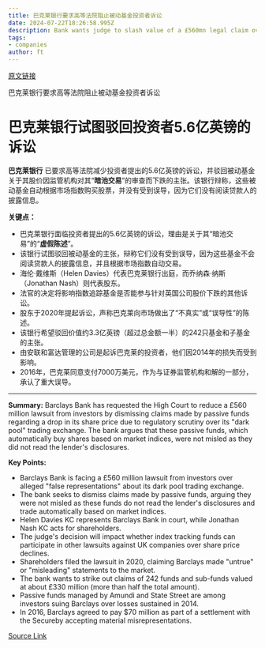 ```yaml
---
title: 巴克莱银行要求高等法院阻止被动基金投资者诉讼
date: 2024-07-22T18:26:58.995Z
description: Bank wants judge to slash value of a £560mn legal claim over its ‘dark pool’ trading exchange
tags: 
- companies
author: ft
---
```


[原文链接](https://ft.com/content/52edd52c-2a40-4e6f-aa88-ed7ce5ce646a)

巴克莱银行要求高等法院阻止被动基金投资者诉讼

# 巴克莱银行试图驳回投资者5.6亿英镑的诉讼

**巴克莱银行** 已要求高等法院减少投资者提出的5.6亿英镑的诉讼，并驳回被动基金关于其股价因监管机构对其“**暗池交易**”的审查而下跌的主张。该银行辩称，这些被动基金自动根据市场指数购买股票，并没有受到误导，因为它们没有阅读贷款人的披露信息。

**关键点：**
- 巴克莱银行面临投资者提出的5.6亿英镑的诉讼，理由是关于其“暗池交易”的“**虚假陈述**”。
- 该银行试图驳回被动基金的主张，辩称它们没有受到误导，因为这些基金不会阅读贷款人的披露信息，并且根据市场指数自动交易。
- 海伦·戴维斯（Helen Davies）代表巴克莱银行出庭，而乔纳森·纳斯（Jonathan Nash）则代表股东。
- 法官的决定将影响指数追踪基金是否能参与针对英国公司股价下跌的其他诉讼。
- 股东于2020年提起诉讼，声称巴克莱向市场做出了“不真实”或“误导性”的陈述。
- 该银行希望驳回价值约3.3亿英镑（超过总金额一半）的242只基金和子基金的主张。
- 由安联和富达管理的公司是起诉巴克莱的投资者，他们因2014年的损失而受到影响。
- 2016年，巴克莱同意支付7000万美元，作为与证券监管机构和解的一部分，承认了重大误导。

---

 **Summary:** Barclays Bank has requested the High Court to reduce a £560 million lawsuit from investors by dismissing claims made by passive funds regarding a drop in its share price due to regulatory scrutiny over its "dark pool" trading exchange. The bank argues that these passive funds, which automatically buy shares based on market indices, were not misled as they did not read the lender's disclosures.

**Key Points:**
- Barclays Bank is facing a £560 million lawsuit from investors over alleged "false representations" about its dark pool trading exchange.
- The bank seeks to dismiss claims made by passive funds, arguing they were not misled as these funds do not read the lender's disclosures and trade automatically based on market indices.
- Helen Davies KC represents Barclays Bank in court, while Jonathan Nash KC acts for shareholders.
- The judge's decision will impact whether index tracking funds can participate in other lawsuits against UK companies over share price declines.
- Shareholders filed the lawsuit in 2020, claiming Barclays made "untrue" or "misleading" statements to the market.
- The bank wants to strike out claims of 242 funds and sub-funds valued at about £330 million (more than half the total amount).
- Passive funds managed by Amundi and State Street are among investors suing Barclays over losses sustained in 2014.
- In 2016, Barclays agreed to pay $70 million as part of a settlement with the Secureby accepting material misrepresentations.

[Source Link](https://ft.com/content/52edd52c-2a40-4e6f-aa88-ed7ce5ce646a)

